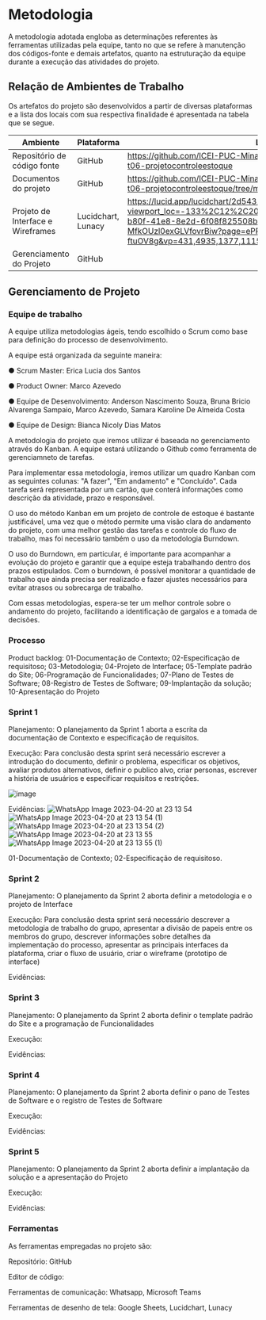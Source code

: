 # Metodologia

A metodologia adotada engloba as determinações referentes às ferramentas utilizadas pela equipe, tanto no que se refere à manutenção dos códigos-fonte e demais artefatos, quanto na estruturação da equipe durante a execução das atividades do projeto.

## Relação de Ambientes de Trabalho

Os artefatos do projeto são desenvolvidos a partir de diversas plataformas e a lista dos locais com sua respectiva finalidade é apresentada na tabela que se segue.

| Ambiente |	Plataforma	| Link de Acesso |
| --- | --- | --- |
| Repositório de código fonte |	GitHub	| https://github.com/ICEI-PUC-Minas-PMV-ADS/pmv-ads-2023-1-e1-proj-web-t06-projetocontroleestoque |
| Documentos do projeto |	GitHub	| https://github.com/ICEI-PUC-Minas-PMV-ADS/pmv-ads-2023-1-e1-proj-web-t06-projetocontroleestoque/tree/main/docs | 
| Projeto de Interface e Wireframes |	Lucidchart, Lunacy	| https://lucid.app/lucidchart/2d543123-4d89-429f-bef7-9d0b025bbb09/edit?viewport_loc=-133%2C12%2C2059%2C898%2C0_0&invitationId=inv_efed65b9-b80f-41e8-8e2d-6f08f825508b  https://lun-br.icons8.com/d/5-MfkOUzl0exGLVfovrBiw?page=ePRbKxp-50yDlM-ftuOV8g&vp=431,4935,1377,1115.
| Gerenciamento do Projeto	| GitHub	|   |



## Gerenciamento de Projeto

### Equipe de trabalho

A equipe utiliza metodologias ágeis, tendo escolhido o Scrum como base para definição do processo de desenvolvimento.

A equipe está organizada da seguinte maneira:

●	Scrum Master: 
  Erica Lucia dos Santos

●	Product Owner: 
  Marco Azevedo

●	Equipe de Desenvolvimento: 
  Anderson Nascimento Souza, Bruna Bricio Alvarenga Sampaio, Marco Azevedo, Samara Karoline De Almeida Costa

●	Equipe de Design: 
  Bianca Nicoly Dias Matos

A metodologia do projeto que iremos utilizar é baseada no gerenciamento através do Kanban. A equipe estará utilizando o Github como ferramenta de gerenciamneto de tarefas. 

Para implementar essa metodologia, iremos utilizar um quadro Kanban com as seguintes colunas: "A fazer", "Em andamento" e "Concluído". Cada tarefa será representada por um cartão, que conterá informações como descrição da atividade, prazo e responsável.

O uso do método Kanban em um projeto de controle de estoque é bastante justificável, uma vez que o método permite uma visão clara do andamento do projeto, com uma melhor gestão das tarefas e controle do fluxo de trabalho, mas foi necessário também o uso da metodologia Burndown.

O uso do Burndown, em particular, é importante para acompanhar a evolução do projeto e garantir que a equipe esteja trabalhando dentro dos prazos estipulados. Com o burndown, é possível monitorar a quantidade de trabalho que ainda precisa ser realizado e fazer ajustes necessários para evitar atrasos ou sobrecarga de trabalho.

Com essas metodologias, espera-se ter um melhor controle sobre o andamento do projeto, facilitando a identificação de gargalos e a tomada de decisões.

### Processo

Product backlog: 01-Documentação de Contexto; 02-Especificação de requisitoso; 03-Metodologia; 04-Projeto de Interface; 05-Template padrão do Site; 06-Programação de Funcionalidades; 07-Plano de Testes de Software; 08-Registro de Testes de Software; 09-Implantação da solução; 10-Apresentação do Projeto
 
### Sprint 1
  
  Planejamento: O planejamento da Sprint 1 aborta a escrita da documentação de Contexto e especificação de requisitos.
    
  Execução: Para conclusão desta sprint será necessário escrever a introdução do documento, definir o problema, especificar os objetivos, avaliar produtos     alternativos, definir o publico alvo, criar personas, escrever a história de usuários e especificar requisitos e restrições.
  
  ![image](https://user-images.githubusercontent.com/101727981/232830766-f48651e5-9172-4d2f-bb58-9fc4c3930900.png)
  
  Evidências: 
![WhatsApp Image 2023-04-20 at 23 13 54](https://user-images.githubusercontent.com/115134851/233848645-25d91b1d-be77-4e8f-a246-e0f4b0cff736.jpeg)
![WhatsApp Image 2023-04-20 at 23 13 54 (1)](https://user-images.githubusercontent.com/115134851/233848659-c332689d-38ce-4537-aa16-39e3e5afa030.jpeg)
![WhatsApp Image 2023-04-20 at 23 13 54 (2)](https://user-images.githubusercontent.com/115134851/233848681-2bf0db4d-0deb-4259-a5c5-1523962d2709.jpeg)
![WhatsApp Image 2023-04-20 at 23 13 55](https://user-images.githubusercontent.com/115134851/233848723-b893aed2-0d2f-44fd-88a8-c6ec5ce34d71.jpeg)
![WhatsApp Image 2023-04-20 at 23 13 55 (1)](https://user-images.githubusercontent.com/115134851/233848733-d3ce02c0-9acb-4775-ad92-a7b79bdb4c09.jpeg)

  01-Documentação de Contexto; 02-Especificação de requisitoso.
    
### Sprint 2
  
  Planejamento: O planejamento da Sprint 2 aborta definir a metodologia e o projeto de Interface
    
 Execução: Para conclusão desta sprint será necessário descrever a metodologia de trabalho do grupo, apresentar a divisão de papeis entre os membros do grupo,    descrever informações sobre detalhes da implementação do processo, apresentar as principais interfaces da plataforma, criar o fluxo de usuário, criar o wireframe (prototipo de interface)
    
  Evidências:
    
 ### Sprint 3
  
  Planejamento: O planejamento da Sprint 2 aborta definir o template padrão do Site e a programação de Funcionalidades
    
  Execução:
    
  Evidências:

 ### Sprint 4
  
  Planejamento: O planejamento da Sprint 2 aborta definir o pano de Testes de Software e o registro de Testes de Software
    
  Execução:
    
  Evidências:
    
 ### Sprint 5
  
  Planejamento: O planejamento da Sprint 2 aborta definir a implantação da solução e a apresentação do Projeto
    
  Execução:
    
  Evidências:

### Ferramentas

As ferramentas empregadas no projeto são:

Repositório: GitHub

Editor de código:

Ferramentas de comunicação: Whatsapp, Microsoft Teams

Ferramentas de desenho de tela: Google Sheets, Lucidchart, Lunacy

